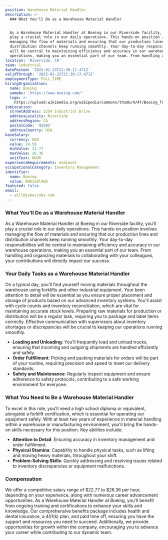 ```yaml
---
position: Warehouse Material Handler
description: >-
  ### What You'll Do as a Warehouse Material Handler


  As a Warehouse Material Handler at Boeing in our Riverside facility, you'll
  play a crucial role in our daily operations. This hands-on position involves
  managing the flow of materials and ensuring that our production lines and
  distribution channels keep running smoothly. Your day-to-day responsibilities
  will be central to maintaining efficiency and accuracy in our warehouse
  operations, making you an essential part of our team. From handling and...
location: 'Riverside, CA'
team: Industrial
datePosted: '2025-01-23T21:30:17.471Z'
validThrough: '2025-02-22T21:30:17.471Z'
employmentType: FULL_TIME
hiringOrganization:
  name: Boeing
  sameAs: 'https://www.boeing.com/'
  logo: >-
    https://upload.wikimedia.org/wikipedia/commons/thumb/4/4f/Boeing_full_logo.svg/2560px-Boeing_full_logo.svg.png
jobLocation:
  streetAddress: 3254 Industrial Drive
  addressLocality: Riverside
  addressRegion: CA
  postalCode: '92501'
  addressCountry: USA
baseSalary:
  currency: USD
  value: 24.56
  minValue: 22.77
  maxValue: 26.36
  unitText: HOUR
experienceRequirements: midLevel
occupationalCategory: Inventory Management
identifier:
  name: Boeing
  value: BOEIa0l4mb
featured: false
email:
  - will@jakesjobs.com
---
```




### What You'll Do as a Warehouse Material Handler

As a Warehouse Material Handler at Boeing in our Riverside facility, you'll play a crucial role in our daily operations. This hands-on position involves managing the flow of materials and ensuring that our production lines and distribution channels keep running smoothly. Your day-to-day responsibilities will be central to maintaining efficiency and accuracy in our warehouse operations, making you an essential part of our team. From handling and organizing materials to collaborating with your colleagues, your contributions will directly impact our success.

### Your Daily Tasks as a Warehouse Material Handler

On a typical day, you'll find yourself moving materials throughout the warehouse using forklifts and other industrial equipment. Your keen attention to detail will be essential as you ensure proper placement and storage of products based on our advanced inventory systems. You'll assist with cycle counts and inventory reconciliation, which are vital for maintaining accurate stock levels. Preparing raw materials for production or distribution will be a regular task, requiring you to package and label items correctly. Effective communication with supervisors about inventory shortages or discrepancies will be crucial to keeping our operations running smoothly.

- **Loading and Unloading**: You'll frequently load and unload trucks, ensuring that incoming and outgoing shipments are handled efficiently and safely.
- **Order Fulfillment**: Picking and packing materials for orders will be part of your routine, requiring precision and speed to meet our delivery standards.
- **Safety and Maintenance**: Regularly inspect equipment and ensure adherence to safety protocols, contributing to a safe working environment for everyone.

### What You Need to Be a Warehouse Material Handler

To excel in this role, you'll need a high school diploma or equivalent, alongside a forklift certification, which is essential for operating our equipment safely. With at least two years of experience in material handling within a warehouse or manufacturing environment, you'll bring the hands-on skills necessary for this position. Key abilities include:

- **Attention to Detail**: Ensuring accuracy in inventory management and order fulfillment.
- **Physical Stamina**: Capability to handle physical tasks, such as lifting and moving heavy materials, throughout your shift.
- **Problem-Solving Skills**: Quickly addressing and resolving issues related to inventory discrepancies or equipment malfunctions.

### Compensation

We offer a competitive salary range of $22.77 to $26.36 per hour, depending on your experience, along with numerous career advancement opportunities. As a Warehouse Material Handler at Boeing, you'll benefit from ongoing training and certifications to enhance your skills and knowledge. Our comprehensive benefits package includes health and dental insurance, a 401(k) plan, and paid time off, ensuring you have the support and resources you need to succeed. Additionally, we provide opportunities for growth within the company, encouraging you to advance your career while contributing to our dynamic team.
